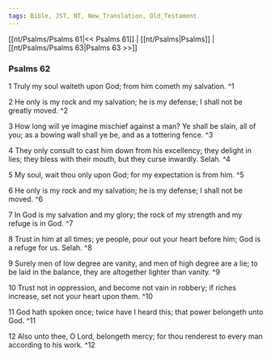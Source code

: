 ```yaml
---
tags: Bible, JST, NT, New_Translation, Old_Testament
---
```


[[nt/Psalms/Psalms 61|<< Psalms 61]] | [[nt/Psalms|Psalms]] | [[nt/Psalms/Psalms 63|Psalms 63 >>]]

### Psalms 62

1 Truly my soul waiteth upon God; from him cometh my salvation.  ^1

2 He only is my rock and my salvation; he is my defense; I shall not be greatly moved.  ^2

3 How long will ye imagine mischief against a man? Ye shall be slain, all of you; as a bowing wall shall ye be, and as a tottering fence.  ^3

4 They only consult to cast him down from his excellency; they delight in lies; they bless with their mouth, but they curse inwardly. Selah.  ^4

5 My soul, wait thou only upon God; for my expectation is from him.  ^5

6 He only is my rock and my salvation; he is my defense; I shall not be moved.  ^6

7 In God is my salvation and my glory; the rock of my strength and my refuge is in God.  ^7

8 Trust in him at all times; ye people, pour out your heart before him; God is a refuge for us. Selah.  ^8

9 Surely men of low degree are vanity, and men of high degree are a lie; to be laid in the balance, they are altogether lighter than vanity.  ^9

10 Trust not in oppression, and become not vain in robbery; if riches increase, set not your heart upon them.  ^10

11 God hath spoken once; twice have I heard this; that power belongeth unto God.  ^11

12 Also unto thee, O Lord, belongeth mercy; for thou renderest to every man according to his work.  ^12

 
